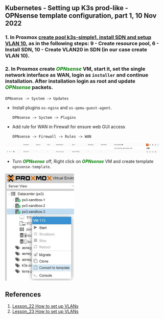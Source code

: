 ## Kubernetes - Setting up K3s prod-like - OPNsense template configuration, part 1, 10 Nov 2022 ##

### 1. In Proxmox [create pool k3s-simple1, install SDN and setup VLAN 10](../23_networks_vlan_nested_proxmox_cloud-init_27-oct-2022/README.md), as in the following steps: 9 - Create resource pool, 6 - Install SDN, 10 - Create VLAN20 in SDN (in our case create VLAN 10).

### 2. In Proxmox create ***<font color="green">OPNsense</font>*** VM, start it, set the single network interface as WAN, login as `installer` and continue installation. After installation login as root and update ***<font color="green">OPNsense</font>*** packets.
   
`OPNsense -> System -> Updates`

- Install plugins `os-nginx` and `os-qemu-guest-agent`.

    `OPNsense -> System -> Plugins`

- Add rule for WAN in Firewall for ensure web GUI access

    `OPNsense -> Firewall -> Rules -> WAN`

![Regenerate image](./images/gui_rule.jpg)

- Turn ***<font color="green">OPNsense</font>*** off, Right click on ***<font color="green">OPNsense</font>*** VM and create template `opnsense-template`. 

![Regenerate image](./images/create_template1.jpg)

## References ##

1. [Lesson_22 How to set up VLANs](../22_networks_vlan_opnsense_vms_25-oct-2022/practice.md)
2. [Lesson_23 How to set up VLANs](../23_networks_vlan_nested_proxmox_cloud-init_27-oct-2022/practice.md)





